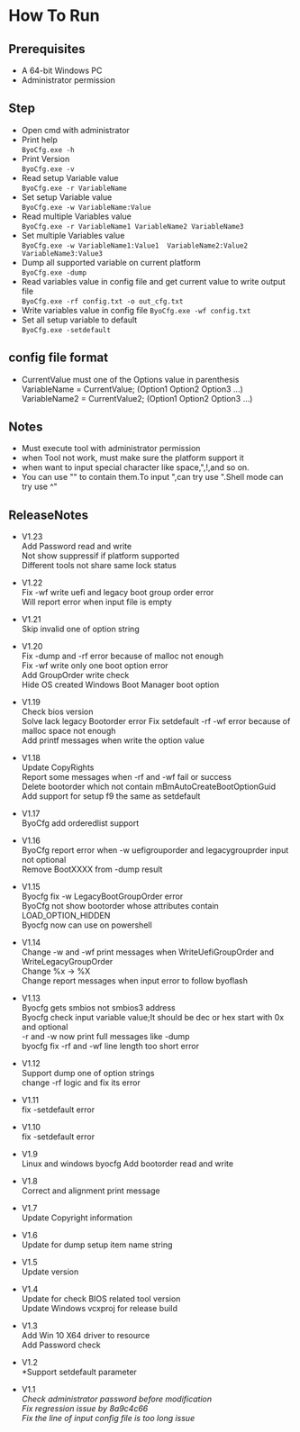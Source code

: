 # How To Run  
## Prerequisites  
* A 64-bit Windows PC
* Administrator permission

## Step
* Open cmd with administrator
* Print help  
  `ByoCfg.exe -h `  
* Print Version  
  `ByoCfg.exe -v `  
* Read setup Variable value  
  `ByoCfg.exe -r VariableName`  
* Set setup Variable value  
  `ByoCfg.exe -w VariableName:Value `  
* Read multiple Variables value  
  `ByoCfg.exe -r VariableName1 VariableName2 VariableName3`  
* Set multiple Variables value  
  `ByoCfg.exe -w VariableName1:Value1  VariableName2:Value2  VariableName3:Value3`  
* Dump all supported variable on current platform  
  `ByoCfg.exe -dump`  
* Read variables value in config file and get current value to write output file  
  `ByoCfg.exe -rf config.txt -o out_cfg.txt`  
* Write variables value in config file
  `ByoCfg.exe -wf config.txt`  
* Set all setup variable to default  
  `ByoCfg.exe -setdefault`  

## config file format  
* CurrentValue must one of the Options value in parenthesis  
VariableName = CurrentValue; (Option1 Option2 Option3 ...)  
VariableName2 = CurrentValue2; (Option1 Option2 Option3 ...)  


 
## Notes
-  Must execute tool with administrator permission
-  when Tool not work, must make sure the platform support it
-  when want to input special character like space,",!,and so on.  
-  You can use "" to contain them.To input ",can try use \".Shell mode can try use ^"

## ReleaseNotes  
- V1.23  
  Add Password read and write  
  Not show suppressif if platform supported  
  Different tools not share same lock status  

- V1.22  
  Fix -wf write uefi and legacy boot group order error  
  Will report error when input file is empty  

- V1.21  
  Skip invalid one of option string  

- V1.20  
  Fix -dump and -rf error because of malloc not enough  
  Fix -wf write only one boot option error  
  Add GroupOrder write check  
  Hide OS created Windows Boot Manager boot option  

- V1.19  
  Check bios version  
  Solve lack legacy Bootorder error
  Fix setdefault -rf -wf error because of malloc space not enough  
  Add printf messages when write the option value  

- V1.18  
  Update CopyRights  
  Report some messages when -rf and -wf fail or success  
  Delete bootorder which not contain mBmAutoCreateBootOptionGuid  
  Add support for setup f9 the same as setdefault  

- V1.17  
  ByoCfg add orderedlist support  

- V1.16  
  ByoCfg report error when -w uefigrouporder and legacygrouprder input not optional  
  Remove BootXXXX from -dump result

- V1.15  
  Byocfg fix -w LegacyBootGroupOrder error  
  ByoCfg not show bootorder whose attributes contain LOAD_OPTION_HIDDEN  
  Byocfg now can use on powershell

- V1.14  
  Change -w and -wf print messages when WriteUefiGroupOrder and WriteLegacyGroupOrder  
  Change %x -> %X  
  Change report messages when input error to follow byoflash  

- V1.13  
  Byocfg gets smbios not smbios3 address  
  Byocfg check input variable value;It should be dec or hex start with 0x and optional  
  -r and -w now print full messages like -dump  
  byocfg fix -rf and -wf line length too short error  

- V1.12  
  Support dump one of option strings  
  change -rf logic and fix its error  

- V1.11  
  fix -setdefault error  

- V1.10  
  fix -setdefault error

- V1.9  
  Linux and windows byocfg Add bootorder read and write  

- V1.8  
  Correct and alignment print message  
 
- V1.7  
  Update Copyright information  

- V1.6  
  Update for dump setup item name string  

- V1.5  
  Update version  

- V1.4  
  Update for check BIOS related tool version  
  Update Windows vcxproj for release build  

- V1.3  
  Add Win 10 X64 driver to resource  
  Add Password check  
- V1.2  
  *Support setdefault parameter  
- V1.1  
  *Check administrator password before modification*  
  *Fix regression issue by 8a9c4c66*  
  *Fix the line of input config file is too long issue*  
